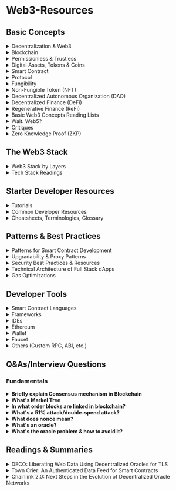 # Web3-Resources

## Basic Concepts

<details>
<summary>
Decentralization & Web3
</summary>

Networks, tools & processes not controlled by a central entity
   
Readings:
- [Why Decentralization Matters - Chris Dixon](https://onezero.medium.com/why-decentralization-matters-5e3f79f7638e)
- [The Meaning of Decentralization - Vitalik Buterin](https://medium.com/@VitalikButerin/the-meaning-of-decentralization-a0c92b76a274)
- [Introduction to Web3 - Ethereum](https://ethereum.org/en/web3/)
- [Why is Web3 important - Ethereum](https://ethereum.org/en/web3/#why-is-web3-important)
- [What Is Web 3.0 & Why It Matters](https://medium.com/fabric-ventures/what-is-web-3-0-why-it-matters-934eb07f3d2b)
- [Why We Need Web 3.0 - Ethereum co-founder Gavin Wood](https://gavofyork.medium.com/why-we-need-web-3-0-5da4f2bf95ab)
- [Web3 Landscape](https://twitter.com/sblikstad/status/1497221443200892936)
- [Web3 Lingo](https://twitter.com/mishadavinci/status/1515673102566318082)
- [A Primer to Web3](https://docs.google.com/presentation/d/1aIjYKKM64Eyp497-j6wkDjCsHBA3CbbWg25UQ9Why3g/edit#slide=id.g114bbdb82f0_12_117)

</details> 

<details>
<summary>
Blockchain
</summary>

- A database formed by a sequence of entries (`blocks`)
- Blockchains are special computers that anyone can access but no one owns
- A decentralized system of peer to peer (P2P) network
- Immutable, shared & distributed ledger
- Key Features
   - Immutable
   - Traceable
   - Secured

Readings:
- [A Blockchain Glossary for Beginners](https://consensys.net/knowledge-base/a-blockchain-glossary-for-beginners/)
- [Blockchain Glossary by Blockchain Hub](https://blockchainhub.net/blockchain-glossary/)
- [Blockchain 101 - A Visual Demo](https://andersbrownworth.com/blockchain/)
- [Blockchain 101 - Public/Private Keys & Signing - A Visual Demo](https://andersbrownworth.com/blockchain/public-private-keys/)

</details> 


<details>
<summary>
Permissionless & Trustless
</summary>

- Permissionless means the ability to participate in a network without the need for application or approval. 
- Trustless means "trust" is established in a decentralized way, for example via decentralized identity and verifiable credentials.

</details> 

<details>
<summary>
Digital Assets, Tokens & Coins
</summary>

-  An asset normally refers to a physical resource with economic or financial value which is expected to provide benefits to the owner(s) in the future. Assets can be either owned or controlled to produce value and can be either tangible or intangible.
- A coin is the official digital currency used by a cryptocurrency platform (i.e. Ether/Eth in Ethereum, XRP in Ripple)
- A token is a scarce digital asset that exists on top of an existing coin or blockchain
</details>

<details>
<summary>
Smart Contract
</summary>
A smart contract is a tamper-proof program that runs on a blockchain network when certain predefined conditions are met
</details>

<details>
<summary>
Protocol
</summary>

- A protocol is digital infrastructure with a set of rules for how people interact with it. Those rules determine how the system works.
- A blockchain protocol is the rules that govern the blockchain network
- Protocols aren't exclusive to cryptocurrency. They’re fundamental to how the internet works, governing the transmission of data from one computer to another. Email, for instance, is based on several sets of protocols. The HTTP stands for “hypertext transfer protocol.” 
</details> 


<details>
<summary>
Fungibility
</summary>

- The ability of a good or asset to be interchanged with other individual goods or assets of the same type
- It implies equal value between the assets
- Simplifies the exchange and trade processes
- To put it into perspective, the fungibility of money refers to the fact that all money is the same. It doesn't matter whether you have one $100 bill or one hundred $1 bills.  You can use both of them to purchase the same product
</details> 

<details>
<summary>
Non-Fungible Token (NFT) 
</summary>

- A unit of ownership on the internet [Ref](https://twitter.com/cdixon/status/1458950101905424387)
- NFTs are unique cryptographic tokens that exist on a blockchain and cannot be replicated
- NFTs can be used to represent real-world items like artwork, real-estate, tangible items like collectibles
- "Tokenizing" these real-world tangible assets allows them to be bought, sold, and traded more efficiently while reducing the probability of fraud
- Possession does not equal ownership. NFT decouples these two concepts.
- NFTs are just digital abstractions used to represent assets that are one of a kind
- NFTs can make fractionalized ownership more accessible. With NFTs, you can also prove that the item is real and tamper proof. This is an issue in the physical collectibles space.
- Some have speculated that NFT can be viewed as a tradable API key with limited supply that gives you access to multiple services run by different companies [Alex Atallah, Co-Founder & CTO of OpenSea on Twitter](https://twitter.com/xanderatallah/status/1504916130535723009)

Readings:
- [A beginner's guide to NFTs by Linda Xie](https://linda.mirror.xyz/df649d61efb92c910464a4e74ae213c4cab150b9cbcc4b7fb6090fc77881a95d)
- [NFT Canon by a16z/Future](https://future.com/nft-canon/)
- [Investopedia](https://www.investopedia.com/non-fungible-tokens-nft-5115211)
- [The Verge](https://www.theverge.com/22310188/nft-explainer-what-is-blockchain-crypto-art-faq)
- [Techradar](https://www.techradar.com/news/what-is-an-nft-non-fungible-tokens-explained-and-why-you-shouldnt-dismiss-this-fad)
- [Mashable](https://mashable.com/article/nft-explainer-what-are-non-fungible-tokens/)
- [Coindesk](https://www.coindesk.com/dapper-labs-coinlist-18m-token-sale-flow-blockchain)
- [First Twitter post sold by Twitter CEO Jack to @sinaEstavi for $2,915,835.47](https://v.cent.co/tweet/20)
- [NBA Topshot](https://www.nbatopshot.com)
- [The Non-Fungible Token Bible: Everything you need to know about NFTs](https://opensea.io/blog/guides/non-fungible-tokens/)
- [On NFT Twitter by 6529](https://twitter.com/punk6529/status/1433002033242595338?s=20&t=xpo7bJ_E0-64vd4cJWsdGg)
- [NFT Use Cases](https://twitter.com/FrancescoCiull4/status/1482588184898850816)

</details> 


<details>
<summary>
Decentralized Autonomous Organization (DAO)
</summary>

- Decentralized means Online, global, uncensorable. Autonomous means Self-governing. And Organization means Coordination & collaboration around shared objectives
- A DAO is an internet/online community with a shared interest and a shared crypto wallet/bank account
- Cryptoeconomics and monetization strategies in DAOs is a key differentiating factor that make them different from traditional professional working groups and special interest communities

Readings:
- [DAO Canon by a16z](https://future.com/dao-canon/)
- [A beginner’s guide to DAOs by Linda Xie](https://linda.mirror.xyz/Vh8K4leCGEO06_qSGx-vS5lvgUqhqkCz9ut81WwCP2o)
- [Key learnings from DAOs](https://linda.mirror.xyz/BIasTPr7Ym_rfbhxpKjlMqKCz3qVMaFgQeV3EphkO-E)
- [DAO definitions & differences between DAOs and traditional organizations](https://mirror.xyz/lisawocken.eth/DQ0N2xywJvbnog4jTD80R5orvReuOO4veZq3Muy7IqM)
- [The New Creator Economy - DAOs, Community Ownership, and Cryptoeconomics](https://dev.to/dabit3/the-new-creator-economy-daos-community-ownership-and-cryptoeconomics-lnl)
- [What is a DAO? by Aragon](https://blog.aragon.org/what-is-a-dao/)
- [DAOs, DACs, DAs and More: An Incomplete Terminology Guide by Vitalik Buterin](https://blog.ethereum.org/2014/05/06/daos-dacs-das-and-more-an-incomplete-terminology-guide)
- [Decentralized Autonomous Organizations: Beyond the Hype - Whitepaper - World Economic Forum](https://www.weforum.org/whitepapers/decentralized-autonomous-organizations-beyond-the-hype/)
   
</details> 


<details>
<summary>
Decentralized Finance (DeFi) 
</summary>

Financial instruments without relying on intermediaries such as brokerages, exchanges, or banks by using smart contracts on a blockchain

Readings:
- [DeFi: The Ultimate Beginner's Guide to Decentralized Finance](https://decrypt.co/resources/defi-ultimate-beginners-guide-decentralized-finance)
- [What is DEFI? Decentralized Finance Explained.- Finematics](https://www.youtube.com/watch?v=k9HYC0EJU6E)
- [Top 10 DeFi concepts everyone needs to know](https://zerion.io/blog/top-10-defi-concepts-everyone-needs-to-know/)
- [Standardized Tokens, Synthetic stablecoins and Automated markets, lending & investment strategies](https://twitter.com/puntium/status/1493417236660318208)
   
</details> 


<details>
<summary>
Regenerative Finance (ReFi) 
</summary>

- The abbreviation of ReFi is a signal to it’s origins in DeFi (decentralized finance)
- Regenerative Finance uses money as a tool to solve climate change, environmental conservation and biodiversity
- The primary type of ReFi instrument that in use today are carbon offset credits. 
- ReFi projects aim to address the existing fraud or double-counting of carbon credits in unregulated carbon credit markets
- On-chain carbon credits are traceable and immutable, meaning that no two people are able to claim the same credit twice
- Thus, the ReFi movement uses programmable carbon to integrate climate finance into the fabric of economic transactions

Readings:
- [Regenerative Finance (ReFi) - CoinMarketCap](https://coinmarketcap.com/alexandria/glossary/regenerative-finance-refi)
[What is ReFi? Part I — A tour through the climate crypto rabbit hole](https://je.mirror.xyz/S-dpms92hw6aiacUHoL3f_iAnLVDvbEUOXw7wpy7JaU)
- [Regenerative Finance: Innovation for a sustainable future](https://medium.com/coinmonks/regenerative-finance-innovation-for-a-sustainable-future-315580e11f90)
- [Carbon Offsets: Last Week Tonight with John Oliver](https://www.youtube.com/watch?v=6p8zAbFKpW0)
- [What is ReFi — The intersection of crypto and climate](https://www.linkedin.com/pulse/what-refi-intersection-crypto-climate-mitchell-board/)
   
</details> 

<details>
<summary>
Basic Web3 Concepts Reading Lists
</summary>

- [Web3 Starter Pack - Crypto Society](https://cryptosociety.notion.site/Web3-Starter-Pack-5a922714348e4a7cbaa45b2f0a8861bd)
- [Nader’s web3 Resources for Developers](https://naderdabit.notion.site/Nader-s-web3-Resources-for-Developers-a200ed2ef21c4d578dc158df2b882c63)
- [Gaby's Web3 Reading List](https://gabygoldberg.notion.site/f7050e62461143d49345e7b46eb5576b?v=c02511c4230c44ce9a1a03c9757da524)
- [Justin’s Reading List](https://jkey-eth.notion.site/jkey-eth/7d63b8ddb7444adb86b5bbf782215e42?v=4afae3791307481b86cccd191917e19a)
- [Web3athon/Project Cradl Reading List](https://project-cradl.notion.site/Web3athon-Reading-List-70ab71470ef046a88242ffa54774b160)
- [Web3 Resources - Adimverse Community](https://adimverse.notion.site/adimverse/Web3-Resources-857183f46f994eaeb724e99474885a15)
</details> 


<details>
<summary>
Wait. Web5?
</summary>

Components:
1. Decentralized Identifiers
1. Verifiable Credentials
1. Decentralized Web Nodes 

Readings:
- [What is Web5 - TBD](https://developer.tbd.website/blog/what-is-web5/)
- [Web5 Project - TBD](https://developer.tbd.website/projects/web5/)
- [Web5 Public Intro - TBD Developers](https://developer.tbd.website/docs/Decentralized%20Web%20Platform%20-%20Public.pdf)
- [Web5 Explained: What It Is and How It Is Different From Web3](https://beincrypto.com/learn/web5-explained/)
- [Web5 & Identity Layer - Angie Jones](https://angiejones.tech/web5/)
</details> 


<details>
<summary>
Critiques
</summary>

- [My first impressions of web3 - Moxie, Founder of SignalApp](https://moxie.org/2022/01/07/web3-first-impressions.html)
- [Awesome critique of crypto/web3](https://github.com/life-itself/web3)
- [Web3 is Going Just Great](https://web3isgoinggreat.com/)

</details> 


<details>
<summary>
Zero Knowledge Proof (ZKP)
</summary>

- [Zero Knowledge Canon, part 1 & 2](https://a16zcrypto.com/zero-knowledge-canon/)
- [Abstract examples to comprehend ZKP](https://en.wikipedia.org/wiki/Zero-knowledge_proof#Abstract_examples)
- [Understanding Zero-Knowledge Proof Technology](https://academy.moralis.io/blog/understanding-zero-knowledge-proof-technology)
- [Types & Examples of ZK Projects](https://blog.chain.link/zero-knowledge-projects/)
- [Awesome zero knowledge proofs (zkp)](https://github.com/matter-labs/awesome-zero-knowledge-proofs)
- [Video/Talk - Introduction to Zero Knowledge Proofs' - EthGlobal 2021](https://www.youtube.com/watch?v=BT88s7_VtC8)
- [Slides - Introduction to Zero Knowledge Proofs - EthGlobal 21](https://docs.google.com/presentation/d/10JmV3-VxPtdHlrX4MSu-ERH82IonZeLrDdLZ1lJ6Wlc/mobilepresent?slide=id.p)


</details> 



## The Web3 Stack

<details>
<summary>
Web3 Stack by Layers
</summary>

The OSI and TCP/IP models are logical and conceptual model that defines network communication used by systems. The TCP/IP Protocol Stack is made up of 4 primary layers: 

1. Application
1. Transport
1. Internet/Network
1. Link/Network Interface/Physical 

And the OSI divided the architecture into these 7 different layers:
1. Application
1. Presentation
1. Session
1. Transport
1. Network
1. Data Link
1. Physical layers

[Differences between OSI Reference Model & TCP/IP Coneptual Layes](https://www.guru99.com/layers-of-osi-model.html#15)

For blockchain-based systems, the web3 stack can be divided into 5 layers based on the functionalities defined by the aforementioned models:
1. Application
1. Presentation (+Session) Layer
1. Transport/Blockchain Interaction Layer
1. Network/Protocol Layer
1. Infrastructure

### Application Layer
	
#### Acesss
- Wallet: Metamask, Walletconnect, Coinbase Wallet, Rainbow, Phantom
- Browser: Brave
- Aggregators: Dappradar, Zapper
      
#### Use Case
- DeFi: UniSwap, Aave
- NFT: OpenSea, Raribale,
- Content/Social: Lens, Mirror
- Gaming: Decentraland, Axie Infinity

### Presentation+Session Layer
- Client: Web3JS, EthersJS
- Development Environment: Hardhat, Truffle, Foundry, Brownie
- File Storage: IPFS, Arweave, Filecoin, Filebase

### Transport/Blockchain Interaction Layer
- Data Access: The Graph, Chainlink, Ceramic, Alchemy
- Block Explorer: Etherscan, Snowtrace, Polygonscan

### Network/Protocol Layer
- L1: Ethereum, Solana, Near, Avalanche, Polkadot, Celo
- L2: Polygon, Arbitrum, ZkSync, Starknet
- Bridge: Synapse, Anyswap, Hop

### Infrastructure
- Identity & Auth: ENS, SpruceID, Ceramik SelfID
- Node Provider: Alchemy, Moralis, Infura, Thirdweb

</details> 

<details>
<summary>
Tech Stack Readings
</summary>

- [Alchemy - A Developer’s Guide to the Web3 Stack](https://alchemy.com/blog/web3-stack)
- [Moralis - Web3 Stack](https://moralis.io/web3-stack-the-full-guide-to-web3-development/)
- [Nader Dabit/Edge & Node - Defining the web3 stack](https://edgeandnode.com/blog/defining-the-web3-stack/)
- [Coinbase - A simple guide to the Web3 stack](https://www.coinbase.com/blog/a-simple-guide-to-the-web3-stack)
- [101 Blockchains - Web 3.0 Blockchain Technology Stack: The Comprehensive Guide](https://101blockchains.com/web-3-0-blockchain-technology-stack/)
</details> 


## Starter Developer Resources

<details>
<summary>
Tutorials
</summary>
- [Learn Blockchain, Solidity, and Full Stack Web3 Development with JavaScript – 32-Hour Course](https://www.youtube.com/watch?v=gyMwXuJrbJQ)
- [Hello World Smart Contract for Beginners - Ethereum](https://ethereum.org/en/developers/tutorials/hello-world-smart-contract/)
- [Deploy Your First Smart Contract - Chainlink](https://docs.chain.link/docs/deploy-your-first-contract/)
- [Blockchain Education](https://www.blockchain.education/)
- [Public Good Blockchain Development Guide](https://www.devpill.me/)
- [useWeb3.xyz - A curated overview of the best and latest resources on Ethereum, blockchain and Web3 development](https://useweb3.xyz/)
- [CryptoZombies - Learn to Code Blockchain DApps by Building Simple Games](https://cryptozombies.io/)
- [Figment - The Web 3 education platform for developers, by developers.](https://learn.figment.io/)
- [a16z Crypto Startup School](https://a16z.com/crypto-startup-school/)
- [Consensys Academy](https://courses.consensys.net/collections)
- [Binance Academy](https://academy.binance.com/)
- [Ledger Academy](https://www.ledger.com/academy)
</details>


<details>
<summary>
Common Developer Resources
</summary>
   
* [Solidity](https://soliditylang.org/) - The most popular smart contract language.
* [Metamask](https://metamask.io/) - Browser extension wallet to interact with Dapps.
* [Truffle](https://trufflesuite.com/) - Most popular smart contract development, testing, and deployment framework. Install the cli via npm and start here to write your first smart contracts.
* [Hardhat](https://hardhat.org/) - Flexible, extensible and fast Ethereum development environment.
* [Cryptotux](https://cryptotux.org/) - A Linux image ready to be imported in VirtualBox that includes the development tools mentionned above
* [OpenZeppelin Starter Kits](https://openzeppelin.com/starter-kits/) - An all-in-one starter box for developers to jumpstart their smart contract backed applications. Includes Truffle, OpenZeppelin SDK, the OpenZeppelin/contracts-ethereum-package EVM package of audited smart contract, a react-app and rimble for easy styling.

</details>   
   
<details>
<summary>
Cheatsheets, Terminologies, Glossary
</summary>
   
* [A Blockchain Glossary for Beginners](https://consensys.net/knowledge-base/a-blockchain-glossary-for-beginners/)
* [Blockchain Glossary by Blockchain Hub](https://blockchainhub.net/blockchain-glossary/)
* [Crypto Glossary by Coinmarketcap](https://coinmarketcap.com/alexandria/glossary)
* [Solidity Cheatsheet](https://github.com/manojpramesh/solidity-cheatsheet)
   
</details> 



## Patterns & Best Practices

<details>
<summary>
Patterns for Smart Contract Development
</summary>

* [Ethereum Smart Contract Best Practices](https://consensys.github.io/smart-contract-best-practices/)
* [Dappsys: Safe, simple, and flexible Ethereum contract building blocks](https://github.com/dapphub/dappsys)
    * provides building blocks for the [MakerDAO](https://github.com/makerdao/maker-otc) or [The TAO](https://github.com/ryepdx/the-tao)
    * should be consulted before creating own, untested, solutions
    * usage is described in [Dapp-a-day 1-10](https://steemit.com/@nikolai) and [Dapp-a-day 11-25](https://steemit.com/@nexusdev)
* [OpenZeppelin Contracts: An open framework of reusable and secure smart contracts in the Solidity language.](https://github.com/OpenZeppelin/openzeppelin-contracts)
    * Likely the most widely-used libraries and smart contracts
    * Similar to Dappsys, more integrated into Truffle framework
    * [Blog about Best Practices with Security Audits](https://blog.openzeppelin.com/)
* [Advanced Workshop with Assembly](https://github.com/androlo/solidity-workshop)
* [Simpler Ethereum Multisig](https://medium.com/@ChrisLundkvist/exploring-simpler-ethereum-multisig-contracts-b71020c19037) - especially section _Benefits_
* [CryptoFin Solidity Auditing Checklist](https://github.com/cryptofinlabs/audit-checklist) - A checklist of common findings, and issues to watch out for when auditing a contract for a mainnet launch.
* [EIP-2535 Diamond Standard](https://eips.ethereum.org/EIPS/eip-2535)
    * Organize contracts so they share the same contract storage and Ethereum address.
    * Solves the 24KB max contract size limit.
    * Upgrade diamonds by adding/replacing/removing any number of functions in a single transaction.
    * Upgrades are transparent by recording them with a standard event.
    * Get information about a diamond with events and/or four standard functions.
* [Clean Contracts - A guide to writing clean code](https://www.wslyvh.com/clean-contracts/)   
</details>


<details>
<summary>
Upgradability & Proxy Patterns
</summary>

In a scenario of a deployed smart contract with user funds having a vulnerability, a hot fix should be required to be deployed without delay. Traditional smart contract patterns don’t allow such hot fixes. Instead, the developers need to deploy a new contract every time they want to add a feature or fix a bug. To address this, upgradability patterns have been introduced. Upgradability means that the client always interacts with the same contract (proxy), but the underlying logic can be changed (upgraded) whenever needed without losing any previous data. There are three types of proxy patterns:

* Diamond pattern : EIP-2532
* Transparent proxy pattern : EIP-1967
* Universal upgradeable proxy standard (UUPS): EIP-1822

OpenZeppelin suggests using the UUPS pattern as it is more gas efficient. One of the main caveats is that because the upgrades are done via the implementation contract with the help of upgradeTo method, there’s a higher risk of newer implementations to exclude the upgradeTo method, which may permanently kill the ability to upgrade the smart contract.

Ref: [Using the UUPS proxy pattern to upgrade smart contracts - LogRocket](https://blog.logrocket.com/using-uups-proxy-pattern-upgrade-smart-contracts/)

</details> 

<details>
<summary>
Security Best Practices & Resources
</summary>
   
* [Smart Contract Weakness Classification and Test Cases - SWC Registry](https://github.com/SmartContractSecurity/SWC-registry) 
* [List of known attacks - Consensys](https://consensys.github.io/smart-contract-best-practices/attacks/)
* [Security Tools List - Consensys](https://consensys.github.io/smart-contract-best-practices/security-tools/)
* [Solidity Smart Contract Security Best Practices - 101 Blockchains](https://101blockchains.com/smart-contract-best-practices/)   
   
</details> 


<details>
<summary>
Technical Architecture of Full Stack dApps
</summary>
   
* [The Architecture of a Web 3.0 application](https://www.preethikasireddy.com/post/the-architecture-of-a-web-3-0-application)
</details> 

<details>
<summary>
Gas Optimizations
</summary>

* [Gas Optimizations for the Rest of Us](https://m1guelpf.blog/d0gBiaUn48Odg8G2rhs3xLIjaL8MfrWReFkjg8TmDoM)
* [A Collection of Gas Optimisation Tricks](https://forum.openzeppelin.com/t/a-collection-of-gas-optimisation-tricks/19966)
</details> 


## Developer Tools

<details>
<summary>
Smart Contract Languages
</summary>
   
* [Solidity](https://docs.soliditylang.org/en/latest/) - Ethereum smart contracting language
* [Vyper](https://vyper.readthedocs.io/en/latest/) - New experimental pythonic programming language
</details> 

<details>
<summary>
Frameworks
</summary>
   
* [Truffle](https://trufflesuite.com/) - Most popular smart contract development, testing, and deployment framework. The Truffle suite includes Truffle, [Ganache](https://github.com/trufflesuite/ganache), and [Drizzle](https://github.com/truffle-box/drizzle-box). [Deep dive on Truffle here](https://media.consensys.net/truffle-deep-dive-what-you-need-to-know-when-developing-on-ethereum-e548d4df6e9)
* [Hardhat](https://hardhat.org/) - Flexible, extensible and fast Ethereum development environment.
* [Brownie](https://github.com/iamdefinitelyahuman/brownie) - Brownie is a Python framework for deploying, testing and interacting with Ethereum smart contracts.
* [Embark](https://github.com/embark-framework/embark) - Framework for DApp development
* [Waffle](https://getwaffle.io/) - Framework for advanced smart contract development and testing, small, flexible, fast (based on ethers.js)
* [Dapp](https://dapp.tools/dapp/) - Framework for DApp development, successor to DApple
* [Etherlime](https://github.com/LimeChain/etherlime) - ethers.js based framework for Dapp deployment
* [Parasol](https://github.com/Lamarkaz/parasol) - Agile smart contract development environment with testing, INFURA deployment, automatic contract documentation and more. It features a flexible and unopinionated design with unlimited customizability
* [0xcert](https://github.com/0xcert/framework/) - JavaScript framework for building decentralized applications
* [OpenZeppelin SDK](https://openzeppelin.com/sdk/) - OpenZeppelin SDK: A suite of tools to help you develop, compile, upgrade, deploy and interact with smart contracts.
* [sbt-ethereum](https://sbt-ethereum.io/) - A tab-completey, text-based console for smart-contract interaction and development, including wallet and ABI management, ENS support, and advanced Scala integration.
* [Cobra](https://github.com/cobraframework/cobra) - A fast, flexible and simple development environment framework for Ethereum smart contract, testing and deployment on Ethereum virtual machine(EVM).
* [Epirus](https://docs.epirus.io/sdk/) - Java framework for building smart contracts. 
</details> 

<details>
<summary>
IDEs
</summary>

* [Remix](https://remix.ethereum.org/) - Web IDE with built in static analysis, test blockchain VM.
* [Ethereum Studio](https://studio.ethereum.org/) - Web IDE. Built in browser blockchain VM, Metamask integration (one click deployments to Testnet/Mainnet), transaction logger and live code your WebApp among many other features.
* [Atom](https://atom.io/) - Atom editor with [Atom Solidity Linter](https://atom.io/packages/atom-solidity-linter), [Etheratom](https://atom.io/packages/etheratom), [autocomplete-solidity](https://atom.io/packages/autocomplete-solidity), and [language-solidity](https://atom.io/packages/language-solidity) packages
* [Vim solidity](https://github.com/tomlion/vim-solidity) - Vim syntax file for solidity
* [Visual Studio Code](https://marketplace.visualstudio.com/items?itemName=JuanBlanco.solidity) - Visual Studio Code extension that adds support for Solidity
* [Ethcode](https://marketplace.visualstudio.com/items?itemName=quantanetwork.ethcode) - Visual Studio Code extension to compile, execute & debug Solidity & Vyper programs
* [Intellij Solidity Plugin](https://github.com/intellij-solidity/intellij-solidity/wiki) - Open-source plug-in for [JetBrains IntelliJ Idea IDE](https://jetbrains.com/idea/) (free/commercial) with syntax highlighting, formatting, code completion etc.
* [YAKINDU Solidity Tools](https://github.com/Yakindu/solidity-ide) - Eclipse based IDE. Features context sensitive code completion and help, code navigation, syntax coloring, build in compiler, quick fixes and templates.
* [Eth Fiddle](https://ethfiddle.com/) - IDE developed by [The Loom Network](https://loomx.io/) that allows you to write, compile and debug your smart contract. Easy to share and find code snippets.
</details>

<details>
<summary>
Ethereum
</summary>
   
- [Eth Dev Tools List](https://github.com/ConsenSys/ethereum-developer-tools-list)
</details> 

<details>
<summary>
Wallet
</summary>
   
- [Metamask](https://metamask.io/)
- [Celo Extension Wallet](https://chrome.google.com/webstore/detail/celoextensionwallet/kkilomkmpmkbdnfelcpgckmpcaemjcdh?hl=en)
- [Valora](https://valoraapp.com/)
</details> 

<details>
<summary>
Faucet
</summary>
   
- [Faucet to fund testnet with Celo](https://celo.org/developers/faucet)
- [Faucet to fund 5 testnet with ETH, wETH, DAI & NFTs - Paradigm Faucet](https://faucet.paradigm.xyz/)
   - Sign in via Twitter is a must
   - Your Twitter account must have at least 1 Tweet, 15 followers, and be older than 1 month.
   - The faucet drips 1 ETH, 1 wETH, 500 DAI, and 5 NFTs (ERC721).
   - You will receive these tokens on Kovan, Görli, Optimistic Kovan, Polygon Mumbai and Avalanche Fuji.
   - You can claim from the faucet once every 24 hours.
</details> 

<details>
<summary>
Others (Custom RPC, ABI, etc.)
</summary>
   
</br>

<details>
<summary>
Steps to add Custom RPC (i.e. Celo Alfajores Network) on Metamask
</summary>
   
- After opening up Metamask wallet account, open the Chrome extension & click on the network dropdown
- Click on "Custom RPC"
- Put "Alfajores Network" as Network Name (you can put anything else to your own convenience)
- Put this [URL](https://alfajores-forno.celo-testnet.org/) as New RPC URL
- Put 44787 as Chain ID
- Currency Symbol & Block Explorer URL are fields optional
   
</details> 
   
<details>
<summary>
Convert a contract into an interface/Generate a Solidity interface from a given ABI
</summary>
   
- Run forge inspect CONTRACT abi
- Paste into https://gnidan.github.io/abi-to-sol

Or,
   - `forge inspect CONTRACT abi > abi.json`
   - `cast interface abi.json > IFace.sol`

References:
1. [Transmissions11](https://twitter.com/transmissions11/status/1519487731331600384?s=20&t=eOkwjlPWNUfEr9QNlAavpg)
2. [Cast Interface - Foundry Book](https://book.getfoundry.sh/reference/cast/cast-interface.html)

</details> 

</details> 

## Q&As/Interview Questions 

### Fundamentals

<details>
<summary><strong>Briefly explain Consensus mechanism in Blockchain</strong></summary>

A consensus algorithm is a method through which all the peers of the blockchain network reach a standard agreement of the present state of a distributed ledger.
It achieves high reliability and establishes trust between unknown peers in the distributed computing environment.

There are different types of consensus algorithms:
   
* Proof-of-Work(PoW)
* Proof-of-Capacity (PoC)
* Proof-of-Activity (PoA)
* Delegated Proof-of-Stake(DPoS)
* Proof-of-Stake(PoS)
* Proof-of-Authority
* Proof-of-Burn 
* Unique Node Lists 
* Proof-of-Weight 
* Proof-of-Elapsed Time
* SIEVE
* Byzantine Fault Tolerance  
   
</details>

<details>
<summary><strong>What's Markel Tree</strong></summary>

Merkel Tree is a data structure that is used for verifying a block. 
   
* Each leaf node is a hash of a block of transactional data
* Each non-leaf node is a hash of its leaf node
* The Merkel root or hash root is the final hash root of all the transaction hashes. It encompasses all the transactions that are underlying all the non-leaf nodes.
   
The importance of a Merkle tree in the blockchain is that if anyone wants to verify the specific transaction in a block, they can download the chain of block headers instead of downloading every transaction and every block.
   
</details>

<details>
<summary><strong>In what order blocks are linked in blockchain?</strong></summary>
All the blocks in the blockchain are linked in the backward order or each block links with its previous block.
</details>

<details>
<summary><strong>What's a 51% attack/double-spend attack?</strong></summary>
A 51% attack or double-spend attack occurs when a group of miners on a blockchain controls >50% of the network’s mining hash rate or computing power. They
can reverse completed transactions & thus double-spend coins.
   
* In a PoW, Any malicious user would need to have 51% of computation power to solve the problem and thereby add the wrong block.
* In a PoS, any malicious user would need to have 51% of the total money on the network to add a wrong block.   
</details>

<details>
<summary><strong>What does nonce mean?</strong></summary>

A nonce is an abbreviation for "number only used once". A blockchain nonce is a number added to a hashed—or encrypted—block in a blockchain. 
A single-use arbitrary string or number generated for verification purposes to prevent replaying past transactions.
</details>

<details>
<summary><strong>What's an oracle?</strong></summary>
Entities that can prove provenance and properties of online data from existing data sources or legacy systems. They act as on-chain APIs you can query to get information into your smart contracts. Oracles can also be bi-directional, used to "send" data out to the real world.

It’s important to note that a blockchain oracle is not the data source itself, but rather the layer that queries, verifies, and authenticates external data sources and then relays that information. The data transmitted by oracles comes in many forms – price information, the successful completion of a payment, or the temperature measured by a sensor. 
</details>

<details>
<summary><strong>What's the oracle problem & how to avoid it?</strong></summary>
Blockchains cannot pull in data from or push data out to any external system as built-in functionality. At the same time, relying on a single source of truth to provide data is insecure and invalidates the decentralization of a smart contract. This is known as the oracle problem.
   
The entire point of a smart contract is to achieve determinism in accordance to the contract’s terms as opposed to probabilistic execution carried out by human enforcement. To achieve this end, the blockchain cannot have any single point of failure, i.e. a centralized blockchain oracle. So we can avoid the oracle problem by using a decentralized oracle that pulls from multiple data sources; if one data source is hacked or fails, the smart contract will still function as intended.
</details>


## Readings & Summaries

<details>
<summary>
DECO: Liberating Web Data Using Decentralized Oracles for TLS
</summary>

- DECO (short for DECentralized Oracle) allows users to prove that a piece of data accessed via TLS came from a particular website and optionally prove statements about such data in zero-knowledge, keeping the data itself secret
- A three-party handshake splits a shared TLS session key between provers and verifiers, where the prover uses a zero-knowledge proof to verify the data without revealing its type or contents
- The prover cannot forge data, and the verifier cannot access additional data
- Data validation happens on a public blockchain without revealing the data to anyone, keeping sensitive information secure
- A single instance of DECO could enable anyone to become an oracle for any website
- Works with modern TLS versions, requires no trusted hardware and no server-side modifications

Sources:
- [Whitepaper](https://dl.acm.org/doi/pdf/10.1145/3372297.3417239)
- [Ari Juels DECO Presentation: Liberating Web Data Using Decentralized Oracles for TLS](https://youtu.be/zWTx1iQOCDM)
- [DECO FAQ](https://www.deco.works/faq.html)

</details> 

<details>
<summary>
Town Crier: An Authenticated Data Feed for Smart Contracts
</summary>

- Addresses the question of "Who can be trusted to provide data to smart contracts in a trustworthy way?"
- The Town Crier (TC) system addresses this problem by using trusted hardware, namely the Intel SGX instruction set, a new capability in certain Intel CPUs.
- How it works:
   - When it receives a query from an application contract, the TC server fetches the requested data from the website and relays it back to the requesting contract.
   - Query processing happens inside an SGX-protected environment known as an “enclave”.
   - The requested data is fetched via a TLS connection to the target website that terminates inside the enclave
   - SGX protections prevent even the operator of the server from peeking into the enclave or modifying its behavior, while use of TLS prevents tampering or eavesdropping on communications on the network
- DECO and Town Crier
   - The two systems have similar goals, but differ in their trust models and implementations
   - Town Crier can achieve all of the functionality of DECO and more. 
   - DECO constrains the Prover to interaction with a single Verifier. In contrast, Town Crier enables a Prover to generate a publicly verifiable proof on data fetched from a target server, i.e., a proof that anyone, even a smart contract, can verify directly.
   - Town Crier can also securely ingest and make use of secrets (e.g., user credentials).
- The main limitation of Town Crier is its reliance on TEEs.

Sources:
- [Town Crier Whitepaper](https://dl.acm.org/doi/pdf/10.1145/2976749.2978326)
- [How Town Crier Works: The Big Picture](https://www.town-crier.org/get-started/)
- [ChainLink 2.0 v2 Whitepaper](https://research.chain.link/whitepaper-v2.pdf)

</details> 

<details>
<summary>
Chainlink 2.0: Next Steps in the Evolution of Decentralized Oracle Networks
</summary>

- Decentralized Oracle Networks (DON) are designed to enhance and extend the capabilities of smart contracts on a target blockchain or main chain through functions that are not available natively. 
- They do so by providing the three basic resources found in computing systems:
   - Networking
   - Storage, and 
   - Computation
- A DON acts as a blockchain abstraction layer, providing interfaces to off-chain resources for both smart contracts and other systems.
- DON improves the scaling of blockchain-enabled smart contracts by shifting the main locus for transaction processing from blockchain to itself
- Decentralized Oracle Network Transaction-Execution Framework (DON-TEF) or TEF is a design pattern for the construction and execution of a performant hybrid smart contract
- How TEF works
   - An original target contract SC is refactored into a hybrid contract
   - This refactoring produces the two interoperating pieces of the hybrid contract: 
      - A MAINCHAIN contract/an anchor contract: custodies users’ assets, executes authoritative state transitions, and also
provides guard rails (see Section 7.3) against failures in the DON 
      - An executable on a DON: sequences transactions and provides associated oracle data for them. It can bundle
transactions for the anchor contract
- In TEF schematic, transactions pass through the mempool of a smart-contract enabled blockchain (MAINCHAIN) via Mempool Services (MS) to the DON

Sources:
[Chainlink whitepaper v2](https://research.chain.link/whitepaper-v2.pdf)

</details> 
